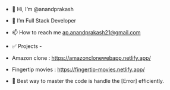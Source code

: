 - 👋 Hi, I’m @anandprakash 
- 🌱 I’m Full Stack Developer
- 📫 How to reach me ap.anandprakash21@gmail.com

- ✅ Projects -
- Amazon clone : https://amazonclonewebapp.netlify.app/
- Fingertip movies : https://fingertip-movies.netlify.app/


- 📄 Best way to master the code is handle the [Error] efficiently.
